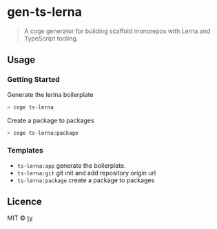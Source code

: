 # gen-ts-lerna

> A coge generator for building scaffold monorepos with Lerna and TypeScript
> tooling.

## Usage

### Getting Started

Generate the lerlna boilerplate

```bash
> coge ts-lerna
```

Create a package to packages

```bash
> coge ts-lerna:package
```

### Templates

- `ts-lerna:app` generate the boilerplate.
- `ts-lerna:git` git init and add repository origin url
- `ts-lerna:package` create a package to packages

## Licence

MIT &copy; [ty](towyuan@outlook.com)

